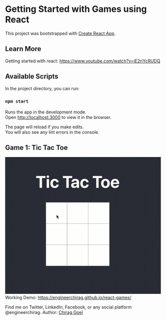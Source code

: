 # Getting Started with Games using React

This project was bootstrapped with [Create React App](https://github.com/facebook/create-react-app).

## Learn More

Getting started with react: https://www.youtube.com/watch?v=iE2riYcRUDQ


## Available Scripts

In the project directory, you can run:

### `npm start`

Runs the app in the development mode.\
Open [http://localhost:3000](http://localhost:3000) to view it in the browser.

The page will reload if you make edits.\
You will also see any lint errors in the console.

## Game 1: Tic Tac Toe

![Demo](public/tic-tac-toe.gif)
Working Demo: https://engineerchirag.github.io/react-games/

Find me on Twitter, LinkedIn, Facebook, or any social platform @engineerchirag.
Author: [Chirag Goel](http://www.engineerchirag.in)
